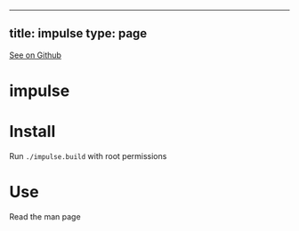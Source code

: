 
---
title: impulse
type: page
---

[See on Github](https://github.com/jakeroggenbuck/impulse/)

# impulse

# Install
Run `./impulse.build` with root permissions

# Use
Read the man page
